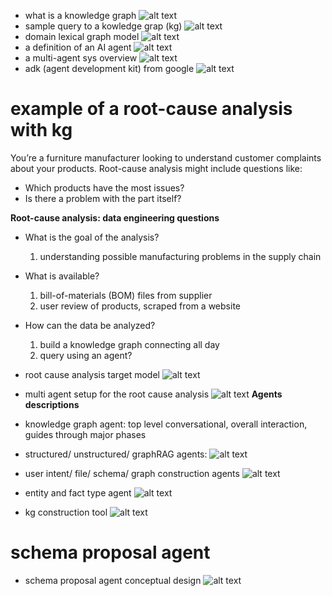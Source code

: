 * what is a knowledge graph ![alt text](images/kg.png)
* sample query to a kowledge grap (kg) ![alt text](images/sample_qkg.png)
* domain lexical graph model ![alt text](images/domain_lg.png)
* a definition of an AI agent ![alt text](images/agent_definition.png)
* a multi-agent sys overview ![alt text](images/multi_agent.png)
* adk (agent development kit) from google ![alt text](images/adk.png)


# example of a root-cause analysis with kg
You’re a furniture manufacturer looking to understand customer complaints about your products.
Root-cause analysis might include questions like:
*   Which products have the most issues?
*   Is there a problem with the part itself?

**Root-cause analysis: data engineering questions**
*   What is the goal of the analysis?
    1.  understanding possible manufacturing problems in the supply chain
*   What is available?
    1. bill-of-materials (BOM) files from supplier
    2. user review of products, scraped from a website
*   How can the data be analyzed?
    1. build a knowledge graph connecting all day
    2. query using an agent?

* root cause analysis target model ![alt text](images/target_model.png)
* multi agent setup for the root cause analysis ![alt text](images/multi_a_arch.png)
**Agents descriptions**
* knowledge graph agent: top level conversational, overall interaction, guides through major phases
* structured/ unstructured/ graphRAG agents: ![alt text](images/sug_agents.png)
* user intent/ file/ schema/ graph construction agents ![alt text](images/ufsg_agents.png)
* entity and fact type agent ![alt text](images/entity_fact_agent.png)
* kg construction tool ![alt text](images/kg_ctool.png)

# schema proposal agent
* schema proposal agent conceptual design ![alt text](images/schema_proposal_agent.png)